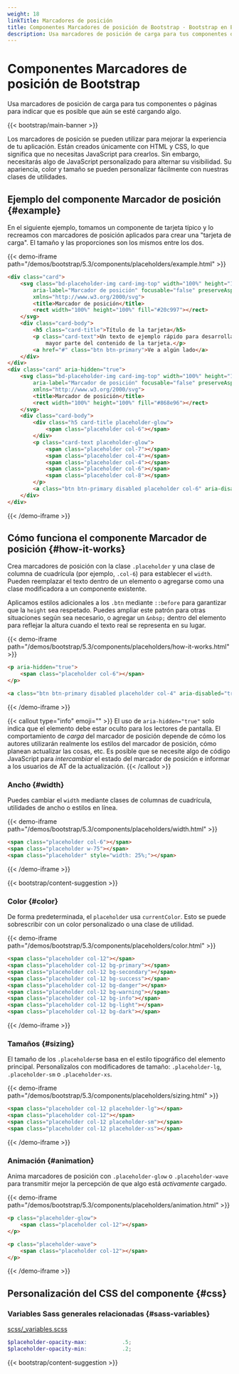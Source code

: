 ```yaml
---
weight: 18
linkTitle: Marcadores de posición
title: Componentes Marcadores de posición de Bootstrap · Bootstrap en Español v5.3
description: Usa marcadores de posición de carga para tus componentes o páginas para indicar que es posible que aún se esté cargando algo.
---
```


# Componentes Marcadores de posición de Bootstrap

Usa marcadores de posición de carga para tus componentes o páginas para indicar que es posible que aún se esté cargando algo.

{{< bootstrap/main-banner >}}

Los marcadores de posición se pueden utilizar para mejorar la experiencia de tu aplicación. Están creados únicamente con HTML y CSS, lo que significa que no necesitas JavaScript para crearlos. Sin embargo, necesitarás algo de JavaScript personalizado para alternar su visibilidad. Su apariencia, color y tamaño se pueden personalizar fácilmente con nuestras clases de utilidades.

Ejemplo del componente Marcador de posición {#example}
-------------------

En el siguiente ejemplo, tomamos un componente de tarjeta típico y lo recreamos con marcadores de posición aplicados para crear una "tarjeta de carga". El tamaño y las proporciones son los mismos entre los dos.

{{< demo-iframe path="/demos/bootstrap/5.3/components/placeholders/example.html" >}}
```html {filename="HTML"}
<div class="card">
    <svg class="bd-placeholder-img card-img-top" width="100%" height="180" role="img"
        aria-label="Marcador de posición" focusable="false" preserveAspectRatio="xMidYMid slice"
        xmlns="http://www.w3.org/2000/svg">
        <title>Marcador de posición</title>
        <rect width="100%" height="100%" fill="#20c997"></rect>
    </svg>
    <div class="card-body">
        <h5 class="card-title">Título de la tarjeta</h5>
        <p class="card-text">Un texto de ejemplo rápido para desarrollar el título de la tarjeta y constituir la
            mayor parte del contenido de la tarjeta.</p>
        <a href="#" class="btn btn-primary">Ve a algún lado</a>
    </div>
</div>
<div class="card" aria-hidden="true">
    <svg class="bd-placeholder-img card-img-top" width="100%" height="180" role="img"
        aria-label="Marcador de posición" focusable="false" preserveAspectRatio="xMidYMid slice"
        xmlns="http://www.w3.org/2000/svg">
        <title>Marcador de posición</title>
        <rect width="100%" height="100%" fill="#868e96"></rect>
    </svg>
    <div class="card-body">
        <div class="h5 card-title placeholder-glow">
            <span class="placeholder col-6"></span>
        </div>
        <p class="card-text placeholder-glow">
            <span class="placeholder col-7"></span>
            <span class="placeholder col-4"></span>
            <span class="placeholder col-4"></span>
            <span class="placeholder col-6"></span>
            <span class="placeholder col-8"></span>
        </p>
        <a class="btn btn-primary disabled placeholder col-6" aria-disabled="true"></a>
    </div>
</div>
```
{{< /demo-iframe >}}

Cómo funciona el componente Marcador de posición {#how-it-works}
-------------------------------

Crea marcadores de posición con la clase `.placeholder` y una clase de columna de cuadrícula (por ejemplo, `.col-6`) para establecer el `width`. Pueden reemplazar el texto dentro de un elemento o agregarse como una clase modificadora a un componente existente.

Aplicamos estilos adicionales a los `.btn` mediante `::before` para garantizar que la `height` sea respetado. Puedes ampliar este patrón para otras situaciones según sea necesario, o agregar un `&nbsp;` dentro del elemento para reflejar la altura cuando el texto real se representa en su lugar.

{{< demo-iframe path="/demos/bootstrap/5.3/components/placeholders/how-it-works.html" >}}
```html {filename="HTML"}
<p aria-hidden="true">
    <span class="placeholder col-6"></span>
</p>

<a class="btn btn-primary disabled placeholder col-4" aria-disabled="true"></a>
```
{{< /demo-iframe >}}

{{< callout type="info" emoji="" >}}
El uso de `aria-hidden="true"` solo indica que el elemento debe estar oculto para los lectores de pantalla. El comportamiento de _carga_ del marcador de posición depende de cómo los autores utilizarán realmente los estilos del marcador de posición, cómo planean actualizar las cosas, etc. Es posible que se necesite algo de código JavaScript para _intercambiar_ el estado del marcador de posición e informar a los usuarios de AT de la actualización.
{{< /callout >}}

### Ancho {#width}

Puedes cambiar el `width` mediante clases de columnas de cuadrícula, utilidades de ancho o estilos en línea.

{{< demo-iframe path="/demos/bootstrap/5.3/components/placeholders/width.html" >}}
```html {filename="HTML"}
<span class="placeholder col-6"></span>
<span class="placeholder w-75"></span>
<span class="placeholder" style="width: 25%;"></span>
```
{{< /demo-iframe >}}

{{< bootstrap/content-suggestion >}}

### Color {#color}

De forma predeterminada, el `placeholder` usa `currentColor`. Esto se puede sobrescribir con un color personalizado o una clase de utilidad.

{{< demo-iframe path="/demos/bootstrap/5.3/components/placeholders/color.html" >}}
```html {filename="HTML"}
<span class="placeholder col-12"></span>
<span class="placeholder col-12 bg-primary"></span>
<span class="placeholder col-12 bg-secondary"></span>
<span class="placeholder col-12 bg-success"></span>
<span class="placeholder col-12 bg-danger"></span>
<span class="placeholder col-12 bg-warning"></span>
<span class="placeholder col-12 bg-info"></span>
<span class="placeholder col-12 bg-light"></span>
<span class="placeholder col-12 bg-dark"></span>
```
{{< /demo-iframe >}}

### Tamaños {#sizing}

El tamaño de los `.placeholder`se basa en el estilo tipográfico del elemento principal. Personalízalos con modificadores de tamaño: `.placeholder-lg`, `.placeholder-sm` o `.placeholder-xs`.

{{< demo-iframe path="/demos/bootstrap/5.3/components/placeholders/sizing.html" >}}
```html {filename="HTML"}
<span class="placeholder col-12 placeholder-lg"></span>
<span class="placeholder col-12"></span>
<span class="placeholder col-12 placeholder-sm"></span>
<span class="placeholder col-12 placeholder-xs"></span>
```
{{< /demo-iframe >}}

### Animación {#animation}

Anima marcadores de posición con `.placeholder-glow` o `.placeholder-wave` para transmitir mejor la percepción de que algo está _activamente_ cargado.

{{< demo-iframe path="/demos/bootstrap/5.3/components/placeholders/animation.html" >}}
```html {filename="HTML"}
<p class="placeholder-glow">
    <span class="placeholder col-12"></span>
</p>

<p class="placeholder-wave">
    <span class="placeholder col-12"></span>
</p>
```
{{< /demo-iframe >}}

Personalización del CSS del componente {#css}
-----------

### Variables Sass generales relacionadas {#sass-variables}

[scss/_variables.scss](https://github.com/twbs/bootstrap/blob/v5.3.2/scss/_variables.scss)

```scss {filename="scss/_variables.scss"}
$placeholder-opacity-max:           .5;
$placeholder-opacity-min:           .2;
```

{{< bootstrap/content-suggestion >}}
